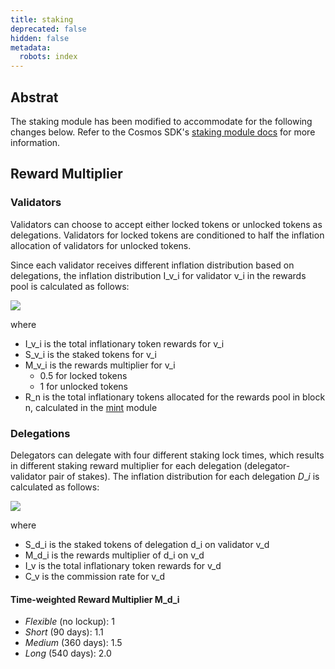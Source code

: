 ```yaml
---
title: staking
deprecated: false
hidden: false
metadata:
  robots: index
---
```

## Abstrat

The staking module has been modified to accommodate for the following changes below. Refer to the Cosmos SDK's [staking module docs](https://docs.cosmos.network/main/build/modules/staking) for more information.

## Reward Multiplier

### Validators

Validators can choose to accept either locked tokens or unlocked tokens as delegations. Validators for locked tokens are conditioned to half the inflation allocation of validators for unlocked tokens.

Since each validator receives different inflation distribution based on delegations, the inflation distribution I\_v\_i for validator v\_i in the rewards pool is calculated as follows:

<Image align="center" src="https://files.readme.io/3ee4914a7cc6036ceebbdd31ce93e525984a08364f8c3ab2152b86b3bcd5df7e-Screenshot_2025-02-11_at_8.30.07_AM.png" />

where

* I\_v\_i is the total inflationary token rewards for v\_i
* S\_v\_i is the staked tokens for v\_i
* M\_v\_i is the rewards multiplier for v\_i
  * 0.5 for locked tokens
  * 1 for unlocked tokens
* R\_n is the total inflationary tokens allocated for the rewards pool in block n, calculated in the [mint](./mint-module.md) module

### Delegations

Delegators can delegate with four different staking lock times, which results in different staking reward multiplier for each delegation (delegator-validator pair of stakes). The inflation distribution for each delegation $D\_i$ is calculated as follows:

<Image align="center" src="https://files.readme.io/002ae69aa3b3e52a33747452fe0c0b91b9120f20155deb19b56fb7917132b8de-Screenshot_2025-02-11_at_8.34.44_AM.png" />

where

* S\_d\_i is the staked tokens of delegation d\_i on validator v\_d
* M\_d\_i is the rewards multiplier of d\_i on v\_d
* I\_v is the total inflationary token rewards for v\_d
* C\_v is the commission rate for v\_d

#### Time-weighted Reward Multiplier M\_d\_i

* *Flexible* (no lockup): 1
* *Short* (90 days): 1.1
* *Medium* (360 days): 1.5
* *Long* (540 days): 2.0